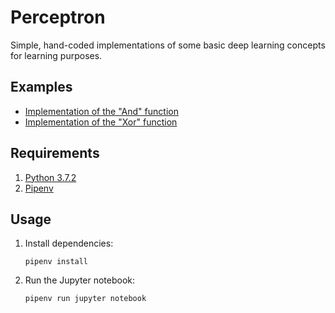 # Perceptron

Simple, hand-coded implementations of some basic deep learning concepts for learning purposes.

## Examples

- [Implementation of the "And" function](./And.ipynb)
- [Implementation of the "Xor" function](./Xor.ipynb)

## Requirements

1. [Python 3.7.2](https://www.python.org/)
2. [Pipenv](https://pipenv.readthedocs.io)

## Usage

1. Install dependencies:

   ```
   pipenv install
   ```

2. Run the Jupyter notebook:

   ```
   pipenv run jupyter notebook
   ```
